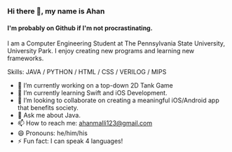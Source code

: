 ### Hi there 👋, my name is Ahan
#### I'm probably on Github if I'm not procrastinating.

I am a Computer Engineering Student at The Pennsylvania State University, University Park.  I enjoy creating new programs and learning new frameworks.

Skills: JAVA / PYTHON / HTML / CSS / VERILOG / MIPS

- 🔭 I’m currently working on a top-down 2D Tank Game 
- 🌱 I’m currently learning Swift and iOS Development. 
- 👯 I’m looking to collaborate on creating a meaningful iOS/Android app that benefits society. 
- 💬 Ask me about Java. 
- 📫 How to reach me: ahanmalli123@gmail.com 
- 😄 Pronouns: he/him/his 
- ⚡ Fun fact: I can speak 4 languages!
